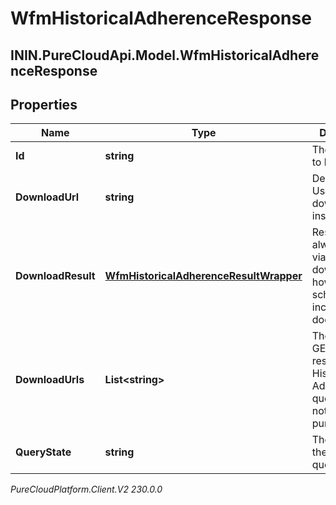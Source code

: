 # WfmHistoricalAdherenceResponse

## ININ.PureCloudApi.Model.WfmHistoricalAdherenceResponse

## Properties

|Name | Type | Description | Notes|
|------------ | ------------- | ------------- | -------------|
| **Id** | **string** | The query ID to listen for | [optional] |
| **DownloadUrl** | **string** | Deprecated. Use downloadUrls instead. | [optional] |
| **DownloadResult** | [**WfmHistoricalAdherenceResultWrapper**](WfmHistoricalAdherenceResultWrapper) | Result will always come via downloadUrls; however the schema is included for documentation | [optional] |
| **DownloadUrls** | **List&lt;string&gt;** | The uri list to GET the results of the Historical Adherence query. For notification purposes only | [optional] |
| **QueryState** | **string** | The state of the adherence query | [optional] |



_PureCloudPlatform.Client.V2 230.0.0_
